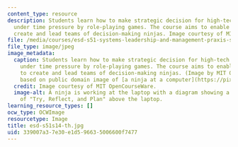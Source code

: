 ```yaml
---
content_type: resource
description: Students learn how to make strategic decision for high-tech businesses
  under time pressure by role-playing games. The course aims to enable students to
  create and lead teams of decision-making ninjas. Image courtesy of MIT OpenCourseWare.
file: /media/courses/esd-s51-systems-leadership-and-management-praxis-summer-2014/339007a37e30e1d596635006600f7477_esd-s51s14-th.jpg
file_type: image/jpeg
image_metadata:
  caption: Students learn how to make strategic decision for high-tech businesses
    under time pressure by role-playing games. The course aims to enable students
    to create and lead teams of decision-making ninjas. (Image by MIT OpenCourseWare,
    based on public domain image of [a ninja at a computer](https://pixabay.com/p-155848/?no_redirect).)
  credit: Image courtesy of MIT OpenCourseWare.
  image-alt: A ninja is working at the laptop with a diagram showing a feedback loop
    of "Try, Reflect, and Plan" above the laptop.
learning_resource_types: []
ocw_type: OCWImage
resourcetype: Image
title: esd-s51s14-th.jpg
uid: 339007a3-7e30-e1d5-9663-5006600f7477
---
```

